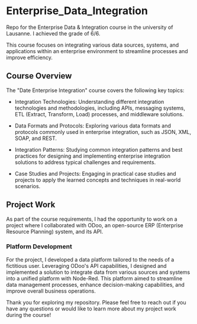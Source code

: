 # Enterprise_Data_Integration
Repo for the Enterprise Data &amp; Integration course in the university of Lausanne. I achieved the grade of 6/6.

This course focuses on integrating various data sources, systems, and applications within an enterprise environment to streamline processes and improve efficiency.

## Course Overview
The "Date Enterprise Integration" course covers the following key topics:

- Integration Technologies: Understanding different integration technologies and methodologies, including APIs, messaging systems, ETL (Extract, Transform, Load) processes, and middleware solutions.

- Data Formats and Protocols: Exploring various data formats and protocols commonly used in enterprise integration, such as JSON, XML, SOAP, and REST.

- Integration Patterns: Studying common integration patterns and best practices for designing and implementing enterprise integration solutions to address typical challenges and requirements.

- Case Studies and Projects: Engaging in practical case studies and projects to apply the learned concepts and techniques in real-world scenarios.

## Project Work
As part of the course requirements, I had the opportunity to work on a project where I collaborated with ODoo, an open-source ERP (Enterprise Resource Planning) system, and its API.

### Platform Development
For the project, I developed a data platform tailored to the needs of a fictitious user. Leveraging ODoo's API capabilities, I designed and implemented a solution to integrate data from various sources and systems into a unified platform with Node-Red. This platform aimed to streamline data management processes, enhance decision-making capabilities, and improve overall business operations.

Thank you for exploring my repository. Please feel free to reach out if you have any questions or would like to learn more about my project work during the course!
